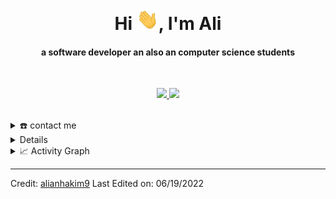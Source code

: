 <div align="center">
<h1 align="center">Hi <img width="35" src="https://github.com/alianhakim9/alianhakim9/blob/main/resource/waving.gif">, I'm Ali</h1>
<h4 align="center">a software developer an also an computer science students</h4>
 <div>
      <br/>
        <p align="center">
          <a href="https://github.com/alianhakim9/">
          <img width="49.5%" src="https://github-readme-stats.vercel.app/api?username=alianhakim9&show_icons=true&theme=gruvbox&hide_border=true" />
          <img width="49.5%" src="https://github-readme-streak-stats.herokuapp.com/?user=alianhakim9&theme=gruvbox&hide_border=true" />
          </a>
       </p>
     <br>
  </div>   
</div>

<details>
  <summary>☎️ contact me</summary>
<div>
  <samp>
    <h2 align="center">😎 you can reach me by:</h2>
    <p align="center">
      <br/>
      <a href="https://www.linkedin.com/in/alianhakim9/" target="blank"><img align="center"
         src="https://img.shields.io/badge/linkedin-%231DA1F2.svg?style=for-the-badge&logo=linkedin&logoColor=white"
         alt="azzar" height="30"/></a>
      <a href="https://fb.com/alianhakim8" target="blank"><img align="center"
         src="https://img.shields.io/badge/facebook-4267B2.svg?style=for-the-badge&logo=facebook&logoColor=white"
         alt="azzar" height="30"/></a>
      <a href="https://mailto:alianhakim9@gmail.com" target="blank"><img align="center"
         src="https://img.shields.io/badge/gmail-EA4335.svg?style=for-the-badge&logo=gmail&logoColor=white"
         alt="azzar" height="30"/></a>
    </p>
  <p align="center">
      <a href="https://instagram.com/alianhakim.id" target="blank"><img align="center"
         src="https://img.shields.io/badge/instagram-%23E4405F.svg?style=for-the-badge&logo=Instagram&logoColor=white"
         alt="azzar" height="30"/></a>
      <a href="https://wa.me/+62895385583709" target="blank"><img align="center"
         src="https://img.shields.io/badge/whatsapp-4B7F1.svg?style=for-the-badge&logo=whatsapp&logoColor=white"
         alt="azzar" height="30"/></a>
    <a href="https://www.youtube.com/channel/UC1YlB5M-Wx9G6Fr6AiG9fOw" target="blank"><img align="center"
         src="https://img.shields.io/badge/youtube-%23E4405F.svg?style=for-the-badge&logo=Youtube&logoColor=white"
         alt="azzar" height="30"/></a>
     <br>
    </p>
  </samp>
</div>
</details>

<details>
<!--   <summary>🧮 about</summary> -->
<div>
<h2 align="center">🧮 About this Account</h2>
 <p align="center">
  <a href="github.com/alianhakim9" target="blank"><img align="center" 
     src="https://badges.pufler.dev/visits/alianhakim9/alianhakim9?style=for-the-badge&color=e74c3c&logo=github&label=Spying+Counter"
     alt="spying counter" /></a>
  <a href="github.com/alianhakim9" target="blank"><img align="center" 
     src="https://badges.pufler.dev/years/alianhakim9/?style=for-the-badge&color=27a4fb&logo=github&label=Account+Age"
     alt="account age" /></a>
  </p>
  <p align="center">
  <a href="github.com/alianhakim9" target="blank"><img align="center" 
     src="https://badges.pufler.dev/updated/alianhakim9/alianhakim9?style=for-the-badge&color=ff00b4&logo=github&label=Profile+Updated"
     alt="updated" /></a>
  <a href="github.com/alianhakim9" target="blank"><img align="center" 
     src="https://badges.pufler.dev/repos/alianhakim9/?style=for-the-badge&color=251ee7&logo=github&label=Public+Repos"
     alt="repos" /></a>
 </p>
</div>
</details>
<details>
  <summary>📈 Activity Graph</summary>
  <br/>
  <h2 align="center"> my current activity </h2>
<a href="https://github.com/ashutosh00710/github-readme-activity-graph"><img alt="azzar's Activity Graph" src="https://activity-graph.herokuapp.com/graph/?username=alianhakim9&bg_color=000&color=fff&line=00E676&point=fff&hide_border=true" /></a>
</details>

---

Credit: [alianhakim9](https://github.com/alianhakim9)
Last Edited on: 06/19/2022

